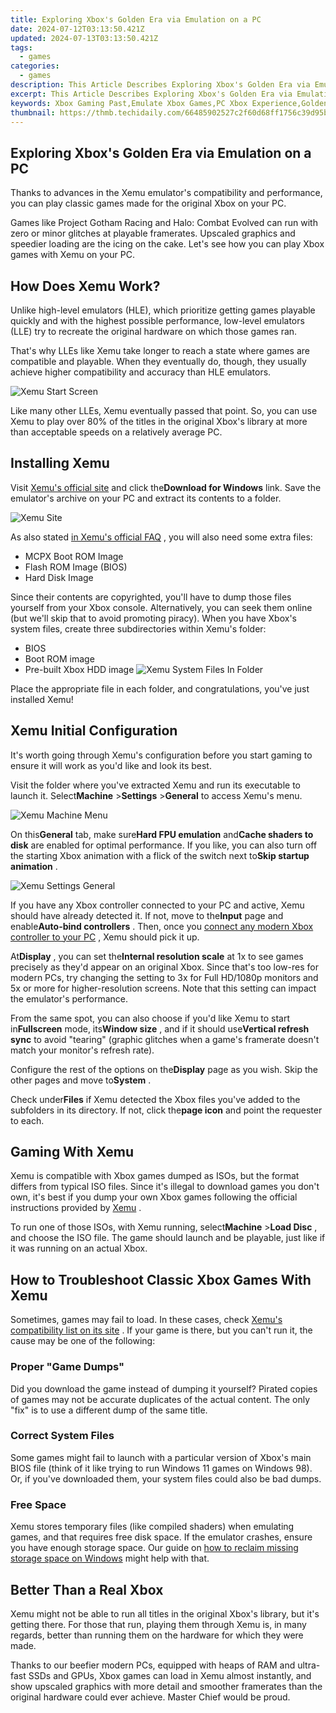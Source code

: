 ```yaml
---
title: Exploring Xbox's Golden Era via Emulation on a PC
date: 2024-07-12T03:13:50.421Z
updated: 2024-07-13T03:13:50.421Z
tags:
  - games
categories:
  - games
description: This Article Describes Exploring Xbox's Golden Era via Emulation on a PC
excerpt: This Article Describes Exploring Xbox's Golden Era via Emulation on a PC
keywords: Xbox Gaming Past,Emulate Xbox Games,PC Xbox Experience,Golden Age Xbox,Xbox Console Emulation,Playing Classic Xbox,Xbox Emulator Software
thumbnail: https://thmb.techidaily.com/66485902527c2f60d68ff1756c39d95b2b9ff2d6a92e3e5c77cff27210813f40.jpg
---
```


## Exploring Xbox's Golden Era via Emulation on a PC

 Thanks to advances in the Xemu emulator's compatibility and performance, you can play classic games made for the original Xbox on your PC.

 Games like Project Gotham Racing and Halo: Combat Evolved can run with zero or minor glitches at playable framerates. Upscaled graphics and speedier loading are the icing on the cake. Let's see how you can play Xbox games with Xemu on your PC.

## How Does Xemu Work?

 Unlike high-level emulators (HLE), which prioritize getting games playable quickly and with the highest possible performance, low-level emulators (LLE) try to recreate the original hardware on which those games ran.

 That's why LLEs like Xemu take longer to reach a state where games are compatible and playable. When they eventually do, though, they usually achieve higher compatibility and accuracy than HLE emulators.

![Xemu Start Screen](https://static1.makeuseofimages.com/wordpress/wp-content/uploads/2023/09/xemu-start-screen.jpg)

 Like many other LLEs, Xemu eventually passed that point. So, you can use Xemu to play over 80% of the titles in the original Xbox's library at more than acceptable speeds on a relatively average PC.

## Installing Xemu

 Visit [Xemu's official site](https://xemu.app/) and click the**Download for Windows** link. Save the emulator's archive on your PC and extract its contents to a folder.

![Xemu Site](https://static1.makeuseofimages.com/wordpress/wp-content/uploads/2023/09/xemu-site.jpg)

 As also stated [in Xemu's official FAQ](https://xemu.app/docs/required-files/) , you will also need some extra files:

* MCPX Boot ROM Image
* Flash ROM Image (BIOS)
* Hard Disk Image

 Since their contents are copyrighted, you'll have to dump those files yourself from your Xbox console. Alternatively, you can seek them online (but we'll skip that to avoid promoting piracy). When you have Xbox's system files, create three subdirectories within Xemu's folder:

* BIOS
* Boot ROM image
* Pre-built Xbox HDD image ![Xemu System Files In Folder](https://static1.makeuseofimages.com/wordpress/wp-content/uploads/2023/09/xemu-system-files-in-folder.jpg)

 Place the appropriate file in each folder, and congratulations, you've just installed Xemu!

## Xemu Initial Configuration

 It's worth going through Xemu's configuration before you start gaming to ensure it will work as you'd like and look its best.

 Visit the folder where you've extracted Xemu and run its executable to launch it. Select**Machine** \>**Settings** \>**General** to access Xemu's menu.

![Xemu Machine Menu](https://static1.makeuseofimages.com/wordpress/wp-content/uploads/2023/09/xemu-machine-menu.jpg)

 On this**General** tab, make sure**Hard FPU emulation** and**Cache shaders to disk** are enabled for optimal performance. If you like, you can also turn off the starting Xbox animation with a flick of the switch next to**Skip startup animation** .

![Xemu Settings General](https://static1.makeuseofimages.com/wordpress/wp-content/uploads/2023/09/xemu-settings-general.jpg)

 If you have any Xbox controller connected to your PC and active, Xemu should have already detected it. If not, move to the**Input** page and enable**Auto-bind controllers** . Then, once you [connect any modern Xbox controller to your PC](https://www.makeuseof.com/tag/connect-xbox-one-controller-pc/) , Xemu should pick it up.

 At**Display** , you can set the**Internal resolution scale** at 1x to see games precisely as they'd appear on an original Xbox. Since that's too low-res for modern PCs, try changing the setting to 3x for Full HD/1080p monitors and 5x or more for higher-resolution screens. Note that this setting can impact the emulator's performance.

 From the same spot, you can also choose if you'd like Xemu to start in**Fullscreen** mode, its**Window size** , and if it should use**Vertical refresh sync** to avoid "tearing" (graphic glitches when a game's framerate doesn't match your monitor's refresh rate).

 Configure the rest of the options on the**Display** page as you wish. Skip the other pages and move to**System** .

 Check under**Files** if Xemu detected the Xbox files you've added to the subfolders in its directory. If not, click the**page icon** and point the requester to each.

## Gaming With Xemu

 Xemu is compatible with Xbox games dumped as ISOs, but the format differs from typical ISO files. Since it's illegal to download games you don't own, it's best if you dump your own Xbox games following the official instructions provided by [Xemu](https://xemu.app/docs/disc-images/) .

 To run one of those ISOs, with Xemu running, select**Machine** \>**Load Disc** , and choose the ISO file. The game should launch and be playable, just like if it was running on an actual Xbox.

## How to Troubleshoot Classic Xbox Games With Xemu

 Sometimes, games may fail to load. In these cases, check [Xemu's compatibility list on its site](https://xemu.app/#compatibility) . If your game is there, but you can't run it, the cause may be one of the following:

### Proper "Game Dumps"

 Did you download the game instead of dumping it yourself? Pirated copies of games may not be accurate duplicates of the actual content. The only "fix" is to use a different dump of the same title.

### Correct System Files

 Some games might fail to launch with a particular version of Xbox's main BIOS file (think of it like trying to run Windows 11 games on Windows 98). Or, if you've downloaded them, your system files could also be bad dumps.

### Free Space

 Xemu stores temporary files (like compiled shaders) when emulating games, and that requires free disk space. If the emulator crashes, ensure you have enough storage space. Our guide on [how to reclaim missing storage space on Windows](https://www.makeuseof.com/reclaim-missing-storage-windows/) might help with that.

## Better Than a Real Xbox

 Xemu might not be able to run all titles in the original Xbox's library, but it's getting there. For those that run, playing them through Xemu is, in many regards, better than running them on the hardware for which they were made.

 Thanks to our beefier modern PCs, equipped with heaps of RAM and ultra-fast SSDs and GPUs, Xbox games can load in Xemu almost instantly, and show upscaled graphics with more detail and smoother framerates than the original hardware could ever achieve. Master Chief would be proud.


<ins class="adsbygoogle"
     style="display:block"
     data-ad-format="autorelaxed"
     data-ad-client="ca-pub-7571918770474297"
     data-ad-slot="1223367746"></ins>



<ins class="adsbygoogle"
     style="display:block"
     data-ad-client="ca-pub-7571918770474297"
     data-ad-slot="8358498916"
     data-ad-format="auto"
     data-full-width-responsive="true"></ins>




